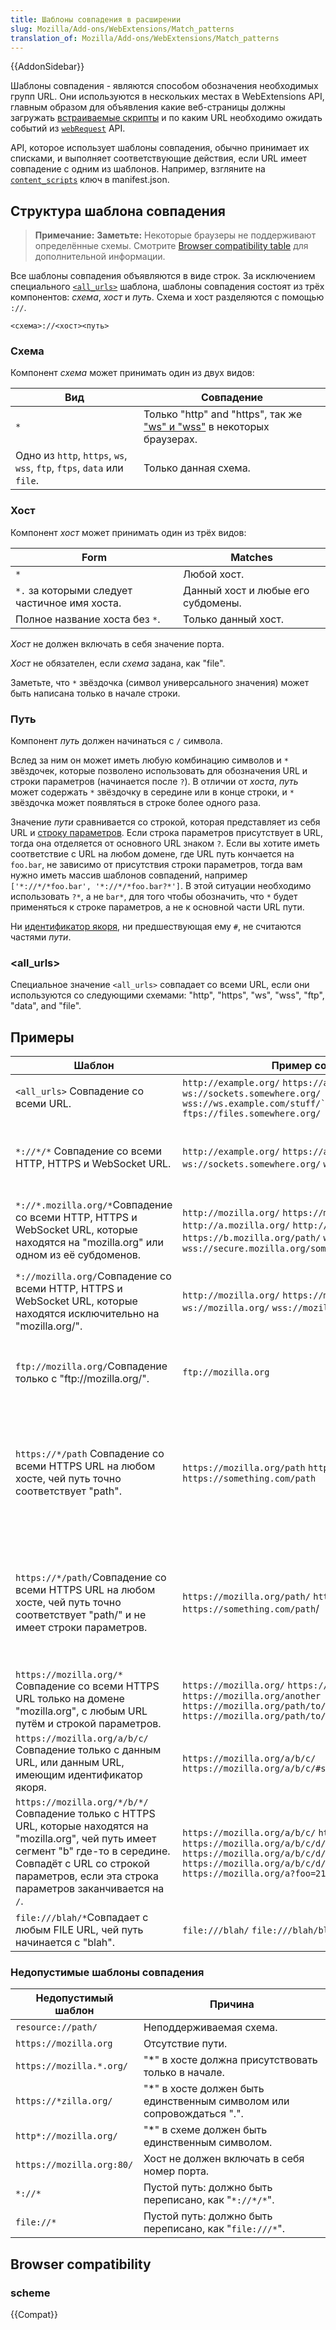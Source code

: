 ```yaml
---
title: Шаблоны совпадения в расширении
slug: Mozilla/Add-ons/WebExtensions/Match_patterns
translation_of: Mozilla/Add-ons/WebExtensions/Match_patterns
---
```

{{AddonSidebar}}

Шаблоны совпадения - являются способом обозначения необходимых групп URL. Они используются в нескольких местах в WebExtensions API, главным образом для объявления какие веб-страницы должны загружать [встраиваемые скрипты](/ru/docs/Mozilla/Add-ons/WebExtensions/Content_scripts) и по каким URL необходимо ожидать событий из [`webRequest`](/ru/docs/Mozilla/Add-ons/WebExtensions/API/webRequest) API.

API, которое использует шаблоны совпадения, обычно принимает их списками, и выполняет соответствующие действия, если URL имеет совпадение с одним из шаблонов. Например, взгляните на [`content_scripts`](/ru/docs/Mozilla/Add-ons/WebExtensions/manifest.json/content_scripts) ключ в manifest.json.

## Структура шаблона совпадения

> **Примечание:** **Заметьте:** Некоторые браузеры не поддерживают определённые схемы.
> Смотрите [Browser compatibility table](#Browser_compatibility) для дополнительной информации.

Все шаблоны совпадения объявляются в виде строк. За исключением специального [`<all_urls>`](/ru/Add-ons/WebExtensions/Match_patterns#%3Call_urls%3E) шаблона, шаблоны совпадения состоят из трёх компонентов: _схема_, _хост_ и _путь_. Схема и хост разделяются с помощью `://`.

```
<схема>://<хост><путь>
```

### Схема

Компонент _схема_ может принимать один из двух видов:

| Вид                                                                     | Совпадение                                                                                               |
| ----------------------------------------------------------------------- | -------------------------------------------------------------------------------------------------------- |
| `*`                                                                     | Только "http" and "https", так же ["ws" и "wss"](/ru/docs/Web/API/WebSockets_API) в некоторых браузерах. |
| Одно из `http`, `https`, `ws`, `wss`, `ftp`, `ftps`, `data` или `file`. | Только данная схема.                                                                                     |

### Хост

Компонент _хост_ может принимать один из трёх видов:

| Form                                          | Matches                            |
| --------------------------------------------- | ---------------------------------- |
| `*`                                           | Любой хост.                        |
| `*.` за которыми следует частичное имя хоста. | Данный хост и любые его субдомены. |
| Полное название хоста без `*`.                | Только данный хост.                |

_Хост_ не должен включать в себя значение порта.

_Хост_ не обязателен, если _схема_ задана, как "file".

Заметьте, что `*` звёздочка (символ универсального значения) может быть написана только в начале строки.

### Путь

Компонент _путь_ должен начинаться с `/` символа.

Вслед за ним он может иметь любую комбинацию символов и `*` звёздочек, которые позволено использовать для обозначения URL и строки параметров (начинается после `?`). В отличии от _хоста_, _путь_ может содержать `*` звёздочку в середине или в конце строки, и `*` звёздочка может появляться в строке более одного раза.

Значение _пути_ сравнивается со строкой, которая представляет из себя URL и [строку параметров](https://en.wikipedia.org/wiki/Query_string). Если строка параметров присутствует в URL, тогда она отделяется от основного URL знаком `?`. Если вы хотите иметь соответствие с URL на любом домене, где URL путь кончается на `foo.bar`, не зависимо от присутствия строки параметров, тогда вам нужно иметь массив шаблонов совпадений, например `['*://*/*foo.bar', '*://*/*foo.bar?*']`. В этой ситуации необходимо использовать `?*`, а не `bar*`, для того чтобы обозначить, что `*` будет применяться к строке параметров, а не к основной части URL пути.

Ни [идентификатор якоря](https://en.wikipedia.org/wiki/Fragment_identifier), ни предшествующая ему `#`, не считаются частями _пути_.

### \<all_urls>

Специальное значение `<all_urls>` совпадает со всеми URL, если они используются со следующими схемами: "http", "https", "ws", "wss", "ftp", "data", and "file".

## Примеры

| Шаблон                                                                                                                                                                                                                              | Пример совпадения                                                                                                                                                                                                     | Пример несовпадения                                                                                                                                                                                                                                                      |
| ----------------------------------------------------------------------------------------------------------------------------------------------------------------------------------------------------------------------------------- | --------------------------------------------------------------------------------------------------------------------------------------------------------------------------------------------------------------------- | ------------------------------------------------------------------------------------------------------------------------------------------------------------------------------------------------------------------------------------------------------------------------ |
| `<all_urls>` Совпадение со всеми URL.                                                                                                                                                                                                | `http://example.org/` `https://a.org/some/path/` `ws://sockets.somewhere.org/` `wss://ws.example.com/stuff/``ftp://files.somewhere.org/` `ftps://files.somewhere.org/`                                                  | `resource://a/b/c/` (неподдерживаемая схема)                                                                                                                                                                                                                             |
| `*://*/*` Совпадение со всеми HTTP, HTTPS и WebSocket URL.                                                                                                                                                                           | `http://example.org/` `https://a.org/some/path/` `ws://sockets.somewhere.org/` `wss://ws.example.com/stuff/`                                                                                                           | `ftp://ftp.example.org/` (несовпадающая схема) `ftps://ftp.example.org/` (несовпадающая схема) `file:///a/` (несовпадающая схема)                                                                                                                                          |
| `*://*.mozilla.org/*`Совпадение со всеми HTTP, HTTPS и WebSocket URL, которые находятся на "mozilla.org" или одном из её субдоменов.                                                                                                | `http://mozilla.org/` `https://mozilla.org/` `http://a.mozilla.org/` `http://a.b.mozilla.org/` `https://b.mozilla.org/path/` `ws://ws.mozilla.org/` `wss://secure.mozilla.org/something`                                  | `ftp://mozilla.org/` (несовпадающая схема) `http://mozilla.com/` (несовпадающий хост) `http://firefox.org/` (несовпадающий хост)                                                                                                                                           |
| `*://mozilla.org/`Совпадение со всеми HTTP, HTTPS и WebSocket URL, которые находятся исключительно на "mozilla.org/".                                                                                                               | `http://mozilla.org/` `https://mozilla.org/` `ws://mozilla.org/` `wss://mozilla.org/`                                                                                                                                  | `ftp://mozilla.org/` (несовпадающая схема) `http://a.mozilla.org/` (несовпадающий хост) `http://mozilla.org/a` (несовпадающий путь)                                                                                                                                        |
| `ftp://mozilla.org/`Совпадение только с "ftp\://mozilla.org/".                                                                                                                                                                      | `ftp://mozilla.org`                                                                                                                                                                                                   | `http://mozilla.org/` (несовпадающая схема) `ftp://sub.mozilla.org/` (несовпадающий хост) `ftp://mozilla.org/path` (несовпадающий путь)                                                                                                                                    |
| `https://*/path` Совпадение со всеми HTTPS URL на любом хосте, чей путь точно соответствует "path".                                                                                                                                  | `https://mozilla.org/path` `https://a.mozilla.org/path` `https://something.com/path`                                                                                                                                  | `http://mozilla.org/path` (несовпадающая схема) `https://mozilla.org/path/` (несовпадающий путь) `https://mozilla.org/a` (несовпадающий путь) `https://mozilla.org/` (несовпадающий путь) `https://mozilla.org/path?foo=1` (несовпадающий путь из-за строки параметров)      |
| `https://*/path/`Совпадение со всеми HTTPS URL на любом хосте, чей путь точно соответствует "path/" и не имеет строки параметров.                                                                                                   | `https://mozilla.org/path/` `https://a.mozilla.org/path/` `https://something.com/path`/                                                                                                                               | `http://mozilla.org/path/` (несовпадающая схема) `https://mozilla.org/path` (несовпадающий путь) `https://mozilla.org/a` (несовпадающий путь) `https://mozilla.org/` (несовпадающий путь) `https://mozilla.org/path/` `?foo=1` (несовпадающий путь из-за строки параметров) |
| `https://mozilla.org/*` Совпадение со всеми HTTPS URL только на домене "mozilla.org", с любым URL путём и строкой параметров.                                                                                                        | `https://mozilla.org/` `https://mozilla.org/path` `https://mozilla.org/another` `https://mozilla.org/path/to/doc` `https://mozilla.org/path/to/doc?foo=1`                                                               | `http://mozilla.org/path` (несовпадающая схема) `https://mozilla.com/path` (несовпадающий хост)                                                                                                                                                                           |
| `https://mozilla.org/a/b/c/`Совпадение только с данным URL, или данным URL, имеющим идентификатор якоря.                                                                                                                            | `https://mozilla.org/a/b/c/` `https://mozilla.org/a/b/c/#section1`                                                                                                                                                   | Всё остальное.                                                                                                                                                                                                                                                           |
| `https://mozilla.org/*/b/*/`Совпадение только с HTTPS URL, которые находятся на "mozilla.org", чей путь имеет сегмент "b" где-то в середине. Совпадёт с URL со строкой параметров, если эта строка параметров заканчивается на `/`. | `https://mozilla.org/a/b/c/` `https://mozilla.org/d/b/f/` `https://mozilla.org/a/b/c/d/` `https://mozilla.org/a/b/c/d/#section1` `https://mozilla.org/a/b/c/d/?foo=/` `https://mozilla.org/a?foo=21314&bar=/b/&extra=c/` | `https://mozilla.org/b/*/` (несовпадающий путь) `https://mozilla.org/a/b/` (несовпадающий путь) `https://mozilla.org/a/b/c/d/?foo=bar` (несовпадающий путь из-за строки параметров)                                                                                        |
| `file:///blah/*`Совпадает с любым FILE URL, чей путь начинается с "blah".                                                                                                                                                           | `file:///blah/` `file:///blah/bleh`                                                                                                                                                                                  | `file:///bleh/` (несовпадающий путь)                                                                                                                                                                                                                                     |

### Недопустимые шаблоны совпадения

| Недопустимый шаблон       | Причина                                                                |
| ------------------------- | ---------------------------------------------------------------------- |
| `resource://path/`        | Неподдерживаемая схема.                                                |
| `https://mozilla.org`     | Отсутствие пути.                                                       |
| `https://mozilla.*.org/`  | "\*" в хосте должна присутствовать только в начале.                    |
| `https://*zilla.org/`     | "\*" в хосте должен быть единственным символом или сопровождаться ".". |
| `http*://mozilla.org/`    | "\*" в схеме должен быть единственным символом.                        |
| `https://mozilla.org:80/` | Хост не должен включать в себя номер порта.                            |
| `*://*`                   | Пустой путь: должно быть переписано, как "`*://*/*`".                  |
| `file://*`                | Пустой путь: должно быть переписано, как "`file:///*`".                |

## Browser compatibility

### scheme

{{Compat}}
